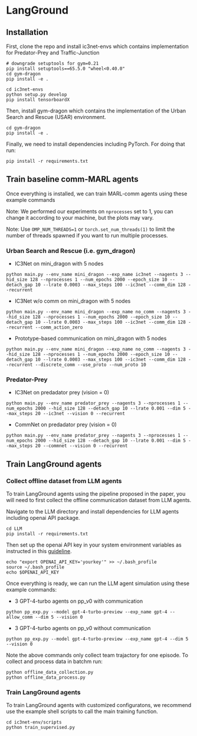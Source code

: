 # LangGround

## Installation

First, clone the repo and install ic3net-envs which contains implementation for Predator-Prey and Traffic-Junction

```
# downgrade setuptools for gym=0.21
pip install setuptools==65.5.0 "wheel<0.40.0"
cd gym-dragon
pip install -e .

cd ic3net-envs
python setup.py develop
pip install tensorboardX

```
Then, install gym-dragon which contains the implementation of the Urban Search and Rescue (USAR) environment.

```
cd gym-dragon
pip install -e .
```

Finally, we need to install dependencies including PyTorch. For doing that run:

```
pip install -r requirements.txt
```
## Train baseline comm-MARL agents

Once everything is installed, we can train MARL-comm agents using these example commands

Note: We performed our experiments on `nprocesses` set to 1, you can change it according to your machine, but the plots may vary.

Note: Use `OMP_NUM_THREADS=1` or `torch.set_num_threads(1)` to limit the number of threads spawned if you want to run multiple processes.

### Urban Search and Rescue (i.e. gym_dragon)
- IC3Net on mini_dragon with 5 nodes
```
python main.py --env_name mini_dragon --exp_name ic3net --nagents 3 --hid_size 128 --nprocesses 1 --num_epochs 2000 --epoch_size 10 --detach_gap 10 --lrate 0.0003 --max_steps 100 --ic3net --comm_dim 128 --recurrent
```
- IC3Net w/o comm on mini_dragon with 5 nodes
```
python main.py --env_name mini_dragon --exp_name no_comm --nagents 3 --hid_size 128 --nprocesses 1 --num_epochs 2000 --epoch_size 10 --detach_gap 10 --lrate 0.0003 --max_steps 100 --ic3net --comm_dim 128 --recurrent --comm_action_zero
```

- Prototype-based communication on mini_dragon with 5 nodes
```
python main.py --env_name mini_dragon --exp_name no_comm --nagents 3 --hid_size 128 --nprocesses 1 --num_epochs 2000 --epoch_size 10 --detach_gap 10 --lrate 0.0003 --max_steps 100 --ic3net --comm_dim 128 --recurrent --discrete_comm --use_proto --num_proto 10
```

### Predator-Prey

- IC3Net on predadator prey (vision = 0)

```
python main.py --env_name predator_prey --nagents 3 --nprocesses 1 --num_epochs 2000 --hid_size 128 --detach_gap 10 --lrate 0.001 --dim 5 --max_steps 20 --ic3net --vision 0 --recurrent
```

- CommNet on predadator prey (vision = 0)

```
python main.py --env_name predator_prey --nagents 3 --nprocesses 1 --num_epochs 2000 --hid_size 128 --detach_gap 10 --lrate 0.001 --dim 5 --max_steps 20 --commnet --vision 0 --recurrent
```

## Train LangGround agents

### Collect offline dataset from LLM agents

To train LangGround agents using the pipeline proposed in the paper, you will need to first collect the offline communication dataset from LLM agents.

Navigate to the LLM directory and install dependencies for LLM agents including openai API package.

```
cd LLM
pip install -r requirements.txt
```

Then set up the openai API key in your system environment variables as instructed in this [guideline](https://help.openai.com/en/articles/5112595-best-practices-for-api-key-safety).

```
echo "export OPENAI_API_KEY='yourkey'" >> ~/.bash_profile
source ~/.bash_profile
echo $OPENAI_API_KEY
```

Once everything is ready, we can run the LLM agent simulation using these example commands:

- 3 GPT-4-turbo agents on pp_v0 with communication
```
python pp_exp.py --model gpt-4-turbo-preview --exp_name gpt-4 --allow_comm --dim 5 --vision 0 
```
- 3 GPT-4-turbo agents on pp_v0 without communication
```
python pp_exp.py --model gpt-4-turbo-preview --exp_name gpt-4 --dim 5 --vision 0 
```

Note the above commands only collect team trajactory for one episode. To collect and process data in batchm run:

```
python offline_data_collection.py
python offline_data_process.py
```
### Train LangGround agents

To train LangGround agents with customized configuratons, we recommend use the example shell scripts to call the main training function.

```
cd ic3net-env/scripts
python train_supervised.py
```
